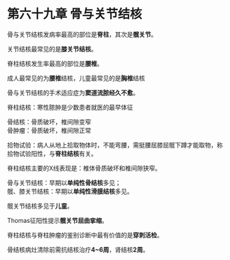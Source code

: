 # 第六十九章 骨与关节结核

骨与关节结核发病率最高的部位是**脊柱**，其次是**髋关节**。

关节结核最常见的是**膝关节结核**。

脊柱结核发生率最高的部位是**腰椎**。

成人最常见的为**腰椎**结核，儿童最常见的是**胸椎**结核

骨与关节结核的手术适应症为**窦道流脓经久不愈**。

脊柱结核：寒性脓肿是少数患者就医的最早体征

骨结核：骨质破坏，椎间隙变窄  
骨肿瘤：骨质破坏，椎间隙正常

拾物试验：病人从地上拾取物体时，不能弯腰，需挺腰屈膝屈髋下蹲才能取物，称拾物试验阳性，与**脊柱结核**有关。

脊柱结核主要的X线表现是：椎体骨质破坏和椎间隙狭窄。

骨与关节结核：早期以**单纯性骨结核**多见；  
髋、膝关节结核：早期以**单纯性滑膜结核**多见。

髋关节结核多见于**儿童**。

Thomas征阳性提示**髋关节屈曲挛缩**。

脊柱结核与脊柱肿瘤的鉴别诊断中最有价值的是**穿刺活检**。

骨结核病灶清除前需抗结核治疗**4~6周**，肾结核**2周**。
